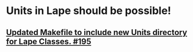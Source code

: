 # Units in Lape should be possible!
## [Updated Makefile to include new Units directory for Lape Classes. #195](https://github.com/Villavu/Simba/pull/195)
